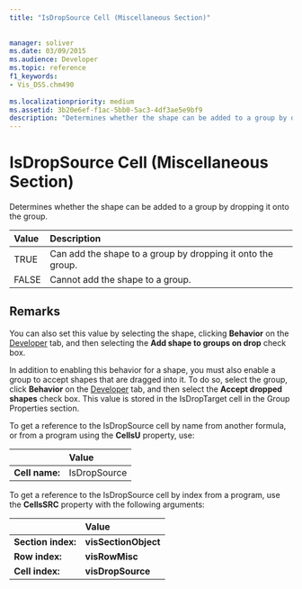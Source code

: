 ```yaml
---
title: "IsDropSource Cell (Miscellaneous Section)"
 
 
manager: soliver
ms.date: 03/09/2015
ms.audience: Developer
ms.topic: reference
f1_keywords:
- Vis_DSS.chm490
 
ms.localizationpriority: medium
ms.assetid: 3b20e6ef-f1ac-5bb0-5ac3-4df3ae5e9bf9
description: "Determines whether the shape can be added to a group by dropping it onto the group."
---
```


# IsDropSource Cell (Miscellaneous Section)

Determines whether the shape can be added to a group by dropping it onto the group.
  
|**Value**|**Description**|
|:-----|:-----|
|TRUE  <br/> |Can add the shape to a group by dropping it onto the group. |
|FALSE  <br/> |Cannot add the shape to a group. |
   
## Remarks

You can also set this value by selecting the shape, clicking **Behavior** on the [Developer](run-in-developer-mode-display-the-developer-tab.md) tab, and then selecting the **Add shape to groups on drop** check box. 
  
In addition to enabling this behavior for a shape, you must also enable a group to accept shapes that are dragged into it. To do so, select the group, click **Behavior** on the [Developer](run-in-developer-mode-display-the-developer-tab.md) tab, and then select the **Accept dropped shapes** check box. This value is stored in the IsDropTarget cell in the Group Properties section. 
  
To get a reference to the IsDropSource cell by name from another formula, or from a program using the **CellsU** property, use: 
  
||Value |
|:-----|:-----|
|**Cell name:**  <br/> |IsDropSource  <br/> |
   
To get a reference to the IsDropSource cell by index from a program, use the **CellsSRC** property with the following arguments: 
  
||Value |
|:-----|:-----|
|**Section index:**  <br/> |**visSectionObject** <br/> |
|**Row index:**  <br/> |**visRowMisc** <br/> |
|**Cell index:**  <br/> |**visDropSource** <br/> |
   

